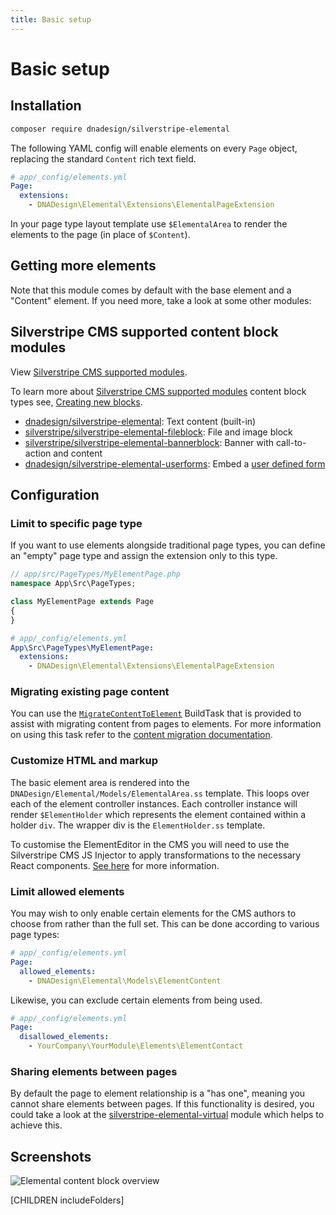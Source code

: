 ```yaml
---
title: Basic setup
---
```


# Basic setup

## Installation

```bash
composer require dnadesign/silverstripe-elemental
```

The following YAML config will enable elements on every `Page` object,
replacing the standard `Content` rich text field.

```yml
# app/_config/elements.yml
Page:
  extensions:
    - DNADesign\Elemental\Extensions\ElementalPageExtension
```

In your page type layout template use `$ElementalArea` to render the elements to the page (in place of `$Content`).

## Getting more elements

Note that this module comes by default with the base element and a "Content" element. If you need more, take
a look at some other modules:

## Silverstripe CMS supported content block modules

View [Silverstripe CMS supported modules](https://docs.silverstripe.org/en/project_governance/supported_modules/).

To learn more about [Silverstripe CMS supported modules](https://docs.silverstripe.org/en/project_governance/supported_modules/) content block types see, [Creating new blocks](https://userhelp.silverstripe.org/en/optional_features/content_blocks/edit_content/).

- [dnadesign/silverstripe-elemental](https://github.com/silverstripe/silverstripe-elemental): Text content (built-in)
- [silverstripe/silverstripe-elemental-fileblock](https://github.com/silverstripe/silverstripe-elemental-fileblock): File and image block
- [silverstripe/silverstripe-elemental-bannerblock](https://github.com/silverstripe/silverstripe-elemental-bannerblock): Banner with call-to-action and content
- [dnadesign/silverstripe-elemental-userforms](https://github.com/dnadesign/silverstripe-elemental-userforms): Embed a [user defined form](https://github.com/silverstripe/silverstripe-userforms)

## Configuration

### Limit to specific page type

If you want to use elements alongside traditional page types,
you can define an "empty" page type and assign the extension only to this type.

```php
// app/src/PageTypes/MyElementPage.php
namespace App\Src\PageTypes;

class MyElementPage extends Page
{
}
```

```yml
# app/_config/elements.yml
App\Src\PageTypes\MyElementPage:
  extensions:
    - DNADesign\Elemental\Extensions\ElementalPageExtension
```

### Migrating existing page content

You can use the [`MigrateContentToElement`](api:DNADesign\Elemental\Tasks\MigrateContentToElement) BuildTask that is provided to assist with migrating content from pages to elements.
For more information on using this task refer to the [content migration documentation](./09_content_migration.md).

### Customize HTML and markup

The basic element area is rendered into the `DNADesign/Elemental/Models/ElementalArea.ss` template. This loops over
each of the element controller instances. Each controller instance will render `$ElementHolder` which represents
the element contained within a holder `div`. The wrapper div is the `ElementHolder.ss` template.

To customise the ElementEditor in the CMS you will need to use the Silverstripe CMS JS Injector to apply transformations
to the necessary React components. [See here](https://docs.silverstripe.org/en/developer_guides/customising_the_admin_interface/how_tos/customise_react_components/)
for more information.

### Limit allowed elements

You may wish to only enable certain elements for the CMS authors to choose from rather than the full set. This can be
done according to various page types:

```yml
# app/_config/elements.yml
Page:
  allowed_elements:
    - DNADesign\Elemental\Models\ElementContent
```

Likewise, you can exclude certain elements from being used.

```yml
# app/_config/elements.yml
Page:
  disallowed_elements:
    - YourCompany\YourModule\Elements\ElementContact
```

### Sharing elements between pages

By default the page to element relationship is a "has one", meaning you cannot share elements between pages. If this
functionality is desired, you could take a look at the [silverstripe-elemental-virtual](https://github.com/silverstripe/silverstripe-elemental-virtual)
module which helps to achieve this.

## Screenshots

![Elemental content block overview](docs/en/userguide/_images/content-block-overview.png)

[CHILDREN includeFolders]
